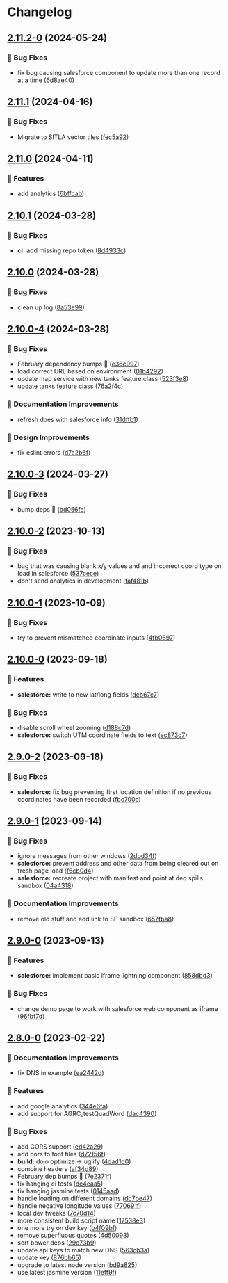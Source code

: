 # Changelog

## [2.11.2-0](https://github.com/agrc/deq-spills/compare/v2.11.1...v2.11.2-0) (2024-05-24)


### 🐛 Bug Fixes

* fix bug causing salesforce component to update more than one record at a time ([6d8ae40](https://github.com/agrc/deq-spills/commit/6d8ae4057f388345c2f5450fec37d3c833af3c37))

## [2.11.1](https://github.com/agrc/deq-spills/compare/v2.11.0...v2.11.1) (2024-04-16)


### 🐛 Bug Fixes

* Migrate to SITLA vector tiles ([fec5a92](https://github.com/agrc/deq-spills/commit/fec5a92ebf6a97361a150941626dc2a09bbd0cca))

## [2.11.0](https://github.com/agrc/deq-spills/compare/v2.10.1...v2.11.0) (2024-04-11)


### 🚀 Features

* add analytics ([6bffcab](https://github.com/agrc/deq-spills/commit/6bffcab0eedeb626556090a64ce03844dbe75a8d))

## [2.10.1](https://github.com/agrc/deq-spills/compare/v2.10.0...v2.10.1) (2024-03-28)


### 🐛 Bug Fixes

* **ci:** add missing repo token ([8d4933c](https://github.com/agrc/deq-spills/commit/8d4933c3f4fb84690a7211566028c042e1646852))

## [2.10.0](https://github.com/agrc/deq-spills/compare/v2.10.0-4...v2.10.0) (2024-03-28)


### 🐛 Bug Fixes

* clean up log ([8a53e99](https://github.com/agrc/deq-spills/commit/8a53e999c6c7ebb4b5ca7ae31736fb57a478676a))

## [2.10.0-4](https://github.com/agrc/deq-spills/compare/v2.10.0-3...v2.10.0-4) (2024-03-28)


### 🐛 Bug Fixes

* February dependency bumps 🌲 ([e36c997](https://github.com/agrc/deq-spills/commit/e36c99779cdd28bce8cd365f33a177df0f1ac71b))
* load correct URL based on environment ([01b4292](https://github.com/agrc/deq-spills/commit/01b42920848026d95c69a2c510086db8b9f396f1))
* update map service with new tanks feature class ([523f3e8](https://github.com/agrc/deq-spills/commit/523f3e8eef0cb77c0666eb4edb3248aa3466a2e4))
* update tanks feature class ([76a2f4c](https://github.com/agrc/deq-spills/commit/76a2f4ce6bb651fd0cbc45f1d00825d1e60566dd))


### 📖 Documentation Improvements

* refresh does with salesforce info ([31dffb1](https://github.com/agrc/deq-spills/commit/31dffb1ef32b0cef951023842ea3c890d730f0b6))


### 🎨 Design Improvements

* fix eslint errors ([d7a2b6f](https://github.com/agrc/deq-spills/commit/d7a2b6f962dcac2b3110cd4c0dee91c028ccf824))

## [2.10.0-3](https://github.com/agrc/deq-spills/compare/v2.10.0-2...v2.10.0-3) (2024-03-27)


### 🐛 Bug Fixes

* bump deps 🌲 ([bd056fe](https://github.com/agrc/deq-spills/commit/bd056feb4bdda7077d306e641ee2979cdc601f6a))

## [2.10.0-2](https://github.com/agrc/deq-spills/compare/v2.10.0-1...v2.10.0-2) (2023-10-13)


### 🐛 Bug Fixes

* bug that was causing blank x/y values and and incorrect coord type on load in salesforce ([537cece](https://github.com/agrc/deq-spills/commit/537ceced270962d13df96f63224ad7b37d7c028b))
* don't send analytics in development ([faf481b](https://github.com/agrc/deq-spills/commit/faf481b197d8bcc63db51ba657bcc073ff95f04e))

## [2.10.0-1](https://github.com/agrc/deq-spills/compare/v2.10.0-0...v2.10.0-1) (2023-10-09)


### 🐛 Bug Fixes

* try to prevent mismatched coordinate inputs ([4fb0697](https://github.com/agrc/deq-spills/commit/4fb06976be930800407a0d1815dd0acdb99cc08e))

## [2.10.0-0](https://github.com/agrc/deq-spills/compare/v2.9.0-2...v2.10.0-0) (2023-09-18)


### 🚀 Features

* **salesforce:** write to new lat/long fields ([dcb67c7](https://github.com/agrc/deq-spills/commit/dcb67c716186ebdf1cd21f11ebdd82112f35857c))


### 🐛 Bug Fixes

* disable scroll wheel zooming ([d188c7d](https://github.com/agrc/deq-spills/commit/d188c7d4859aac3dfbce724d2a96db3e0941058a))
* **salesforce:** switch UTM coordinate fields to text ([ec873c7](https://github.com/agrc/deq-spills/commit/ec873c7cf85a23fe327a632d6455ddecefc607a8))

## [2.9.0-2](https://github.com/agrc/deq-spills/compare/v2.9.0-1...v2.9.0-2) (2023-09-18)


### 🐛 Bug Fixes

* **salesforce:** fix bug preventing first location definition if no previous coordinates have been recorded ([fbc700c](https://github.com/agrc/deq-spills/commit/fbc700cec02e1d56fbdcdd622c42c7724ddd7d8b))

## [2.9.0-1](https://github.com/agrc/deq-spills/compare/v2.9.0-0...v2.9.0-1) (2023-09-14)


### 🐛 Bug Fixes

* ignore messages from other windows ([2dbd34f](https://github.com/agrc/deq-spills/commit/2dbd34f26b13af4c504bef67125f09d293706247))
* **salesforce:** prevent address and other data from being cleared out on fresh page load ([f6cb0d4](https://github.com/agrc/deq-spills/commit/f6cb0d4f225a1c00c05618e73417994045e3f5f9))
* **salesforce:** recreate project with manifest and point at deq spills sandbox ([04a4318](https://github.com/agrc/deq-spills/commit/04a43183718bc92f59b8bbb265747a5f2a28d24c))


### 📖 Documentation Improvements

* remove old stuff and add link to SF sandbox ([657fba8](https://github.com/agrc/deq-spills/commit/657fba8d004266144821fbce0c608da752be393a))

## [2.9.0-0](https://github.com/agrc/deq-spills/compare/v2.8.0-0...v2.9.0-0) (2023-09-13)


### 🚀 Features

* **salesforce:** implement basic iframe lightning component ([858dbd3](https://github.com/agrc/deq-spills/commit/858dbd30ad4de0d7e159d7e6e9b13000a0124a96))


### 🐛 Bug Fixes

* change demo page to work with salesforce web component as iframe ([96fbf7d](https://github.com/agrc/deq-spills/commit/96fbf7d0cd48c741c4f3910265ef145db265b293))

## [2.8.0-0](https://github.com/agrc/deq-spills/compare/v2.7.3...v2.8.0-0) (2023-02-22)


### 📖 Documentation Improvements

* fix DNS in example ([ea2442d](https://github.com/agrc/deq-spills/commit/ea2442dfe586c07e9c0ea4bdee8af322dd0ffbc1))


### 🚀 Features

* add google analytics ([344e6fa](https://github.com/agrc/deq-spills/commit/344e6fa718102ca483a6883d68b47154738f2c66))
* add support for AGRC_testQuadWord ([dac4390](https://github.com/agrc/deq-spills/commit/dac4390504b071cfb9c20b144d4e106ecbd3d21c))


### 🐛 Bug Fixes

* add CORS support ([ed42a29](https://github.com/agrc/deq-spills/commit/ed42a297f19e7b8df9b588e529b8de6d48473797))
* add cors to font files ([d72f56f](https://github.com/agrc/deq-spills/commit/d72f56f7947498ae06633d40b45fe1cf09ec278d))
* **build:** dojo optimize -&gt; uglify ([4dad1d0](https://github.com/agrc/deq-spills/commit/4dad1d0c39d4e9230b38266639335711f6e6b348))
* combine headers ([af34d89](https://github.com/agrc/deq-spills/commit/af34d890deeb36e5c804736fda56efb40a04b813))
* February dep bumps 🌲 ([7e2371f](https://github.com/agrc/deq-spills/commit/7e2371fc278afe01dc370aae3e0abd295cbc60f1))
* fix hanging ci tests ([dc4eaa5](https://github.com/agrc/deq-spills/commit/dc4eaa5813d57de43ee1783cf7cd618243766315))
* fix hanging jasmine tests ([0145aad](https://github.com/agrc/deq-spills/commit/0145aada41625be0339c6148c0824af470de1735))
* handle loading on different domains ([dc7be47](https://github.com/agrc/deq-spills/commit/dc7be47c8dcda2d5f0faa57a821e76c44dd36dcb))
* handle negative longitude values ([770691f](https://github.com/agrc/deq-spills/commit/770691f9c8e2a6380201f2924c4af416cc503500))
* local dev tweaks ([7c70d14](https://github.com/agrc/deq-spills/commit/7c70d14464b7d278b88d2140a0f91d0ed71702ab))
* more consistent build script name ([17538e3](https://github.com/agrc/deq-spills/commit/17538e322d446544f038a069abdecda7f6f44874))
* one more try on dev key ([b4f09bf](https://github.com/agrc/deq-spills/commit/b4f09bfdd5c203d2c50bd2bb02b9a046b054ba0e))
* remove superfluous quotes ([4d50093](https://github.com/agrc/deq-spills/commit/4d50093f13bd7c41136658300fff579948b5ec02))
* sort bower deps ([29e73b9](https://github.com/agrc/deq-spills/commit/29e73b96e55cebaa6ae62acd73ad14a1d7ae6d23))
* update api keys to match new DNS ([563cb3a](https://github.com/agrc/deq-spills/commit/563cb3a8d5f4a7b47ccf52db136976569dce1263))
* update key ([876bb65](https://github.com/agrc/deq-spills/commit/876bb65aaaf71627a5e644373df777052f1a43a2))
* upgrade to latest node version ([bd9a825](https://github.com/agrc/deq-spills/commit/bd9a825d91de3f9f4ad806da5254a789936182c7))
* use latest jasmine version ([11eff9f](https://github.com/agrc/deq-spills/commit/11eff9fab8c079991d0f85fd8c76c5ea46c02d3b))
